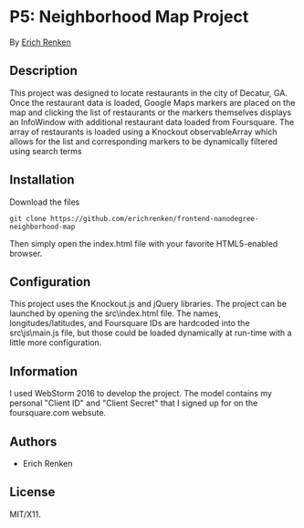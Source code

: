 # P5: Neighborhood Map Project

By [Erich Renken](https://github.com/erichrenken)

## Description
This project was designed to locate restaurants in the city of Decatur, GA. Once the restaurant data is loaded, Google Maps markers are placed on the map and clicking the list of restaurants or the markers themselves displays an InfoWindow with additional restaurant data loaded from Foursquare. The array of restaurants is loaded using a Knockout observableArray which allows for the list and corresponding markers to be dynamically filtered using search terms

## Installation

Download the files

```Git
git clone https://github.com/erichrenken/frontend-nanodegree-neighborhood-map
```

Then simply open the index.html file with your favorite HTML5-enabled browser.

## Configuration

This project uses the Knockout.js and jQuery libraries. The project can be launched by opening the src\index.html file. The names, longitudes/latitudes, and Foursquare IDs are hardcoded into the src\js\main.js file, but those could be loaded dynamically at run-time with a little more configuration.

## Information

I used WebStorm 2016 to develop the project. The model contains my personal "Client ID" and "Client Secret" that I signed up for on the foursquare.com websute.

## Authors

* Erich Renken

## License

MIT/X11.
